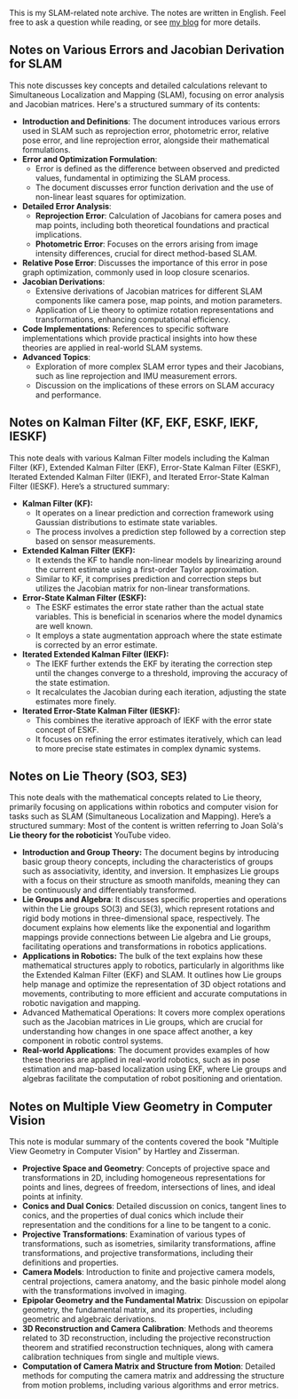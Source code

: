 This is my SLAM-related note archive. The notes are written in English. Feel free to ask a question while reading, or see [my blog](https://alida.tistory.com) for more details.


## Notes on Various Errors and Jacobian Derivation for SLAM 
This note discusses key concepts and detailed calculations relevant to Simultaneous Localization and Mapping (SLAM), focusing on error analysis and Jacobian matrices. Here's a structured summary of its contents:
- **Introduction and Definitions**: The document introduces various errors used in SLAM such as reprojection error, photometric error, relative pose error, and line reprojection error, alongside their mathematical formulations.
- **Error and Optimization Formulation**:
  - Error is defined as the difference between observed and predicted values, fundamental in optimizing the SLAM process.
  - The document discusses error function derivation and the use of non-linear least squares for optimization.
- **Detailed Error Analysis**:
  - **Reprojection Error**: Calculation of Jacobians for camera poses and map points, including both theoretical foundations and practical implications.
  - **Photometric Error**: Focuses on the errors arising from image intensity differences, crucial for direct method-based SLAM.
- **Relative Pose Error**: Discusses the importance of this error in pose graph optimization, commonly used in loop closure scenarios.
- **Jacobian Derivations**:
  - Extensive derivations of Jacobian matrices for different SLAM components like camera pose, map points, and motion parameters.
  - Application of Lie theory to optimize rotation representations and transformations, enhancing computational efficiency.
- **Code Implementations**: References to specific software implementations which provide practical insights into how these theories are applied in real-world SLAM systems.
- **Advanced Topics**:
  - Exploration of more complex SLAM error types and their Jacobians, such as line reprojection and IMU measurement errors.
  - Discussion on the implications of these errors on SLAM accuracy and performance.


## Notes on Kalman Filter (KF, EKF, ESKF, IEKF, IESKF)
This note deals with various Kalman Filter models including the Kalman Filter (KF), Extended Kalman Filter (EKF), Error-State Kalman Filter (ESKF), Iterated Extended Kalman Filter (IEKF), and Iterated Error-State Kalman Filter (IESKF). Here’s a structured summary:

- **Kalman Filter (KF):**
  - It operates on a linear prediction and correction framework using Gaussian distributions to estimate state variables.
  - The process involves a prediction step followed by a correction step based on sensor measurements.
- **Extended Kalman Filter (EKF):**
  - It extends the KF to handle non-linear models by linearizing around the current estimate using a first-order Taylor approximation.
  - Similar to KF, it comprises prediction and correction steps but utilizes the Jacobian matrix for non-linear transformations.
- **Error-State Kalman Filter (ESKF):**
  - The ESKF estimates the error state rather than the actual state variables. This is beneficial in scenarios where the model dynamics are well known.
  - It employs a state augmentation approach where the state estimate is corrected by an error estimate.
- **Iterated Extended Kalman Filter (IEKF):**
  - The IEKF further extends the EKF by iterating the correction step until the changes converge to a threshold, improving the accuracy of the state estimation.
  - It recalculates the Jacobian during each iteration, adjusting the state estimates more finely.
- **Iterated Error-State Kalman Filter (IESKF):**
  - This combines the iterative approach of IEKF with the error state concept of ESKF.
  - It focuses on refining the error estimates iteratively, which can lead to more precise state estimates in complex dynamic systems.
 

## Notes on Lie Theory (SO3, SE3)
This note deals with the mathematical concepts related to Lie theory, primarily focusing on applications within robotics and computer vision for tasks such as SLAM (Simultaneous Localization and Mapping). Here’s a structured summary:
Most of the content is written referring to Joan Solà's **Lie theory for the roboticist** YouTube video.

- **Introduction and Group Theory:** The document begins by introducing basic group theory concepts, including the characteristics of groups such as associativity, identity, and inversion. It emphasizes Lie groups with a focus on their structure as smooth manifolds, meaning they can be continuously and differentiably transformed.
- **Lie Groups and Algebra**: It discusses specific properties and operations within the Lie groups SO(3) and SE(3), which represent rotations and rigid body motions in three-dimensional space, respectively. The document explains how elements like the exponential and logarithm mappings provide connections between Lie algebra and Lie groups, facilitating operations and transformations in robotics applications.
- **Applications in Robotics:** The bulk of the text explains how these mathematical structures apply to robotics, particularly in algorithms like the Extended Kalman Filter (EKF) and SLAM. It outlines how Lie groups help manage and optimize the representation of 3D object rotations and movements, contributing to more efficient and accurate computations in robotic navigation and mapping.
- Advanced Mathematical Operations: It covers more complex operations such as the Jacobian matrices in Lie groups, which are crucial for understanding how changes in one space affect another, a key component in robotic control systems.
- **Real-world Applications**: The document provides examples of how these theories are applied in real-world robotics, such as in pose estimation and map-based localization using EKF, where Lie groups and algebras facilitate the computation of robot positioning and orientation.



## Notes on Multiple View Geometry in Computer Vision
This note is modular summary of the contents covered the book "Multiple View Geometry in Computer Vision" by Hartley and Zisserman.

- **Projective Space and Geometry**:
Concepts of projective space and transformations in 2D, including homogeneous representations for points and lines, degrees of freedom, intersections of lines, and ideal points at infinity.
- **Conics and Dual Conics**:
Detailed discussion on conics, tangent lines to conics, and the properties of dual conics which include their representation and the conditions for a line to be tangent to a conic.
- **Projective Transformations**:
Examination of various types of transformations, such as isometries, similarity transformations, affine transformations, and projective transformations, including their definitions and properties.
- **Camera Models**:
Introduction to finite and projective camera models, central projections, camera anatomy, and the basic pinhole model along with the transformations involved in imaging.
- **Epipolar Geometry and the Fundamental Matrix**:
Discussion on epipolar geometry, the fundamental matrix, and its properties, including geometric and algebraic derivations.
- **3D Reconstruction and Camera Calibration**:
Methods and theorems related to 3D reconstruction, including the projective reconstruction theorem and stratified reconstruction techniques, along with camera calibration techniques from single and multiple views.
- **Computation of Camera Matrix and Structure from Motion**:
Detailed methods for computing the camera matrix and addressing the structure from motion problems, including various algorithms and error metrics.
